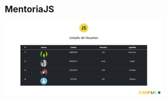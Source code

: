 # MentoriaJS
<!DOCTYPE html>
<html>
<head>
</head>
<body>
	<div align="center">
		<img src="./EjercicioMentoriaJS.PNG">
    </div>
</body>
</html>
